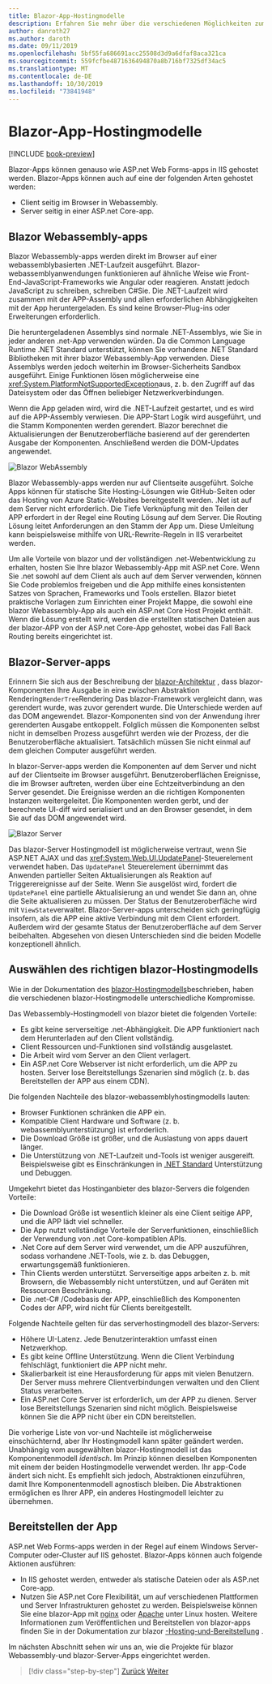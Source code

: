 ```yaml
---
title: Blazor-App-Hostingmodelle
description: Erfahren Sie mehr über die verschiedenen Möglichkeiten zum Hosten einer blazor-APP, einschließlich des Browsers in Webassembly oder auf dem Server.
author: danroth27
ms.author: daroth
ms.date: 09/11/2019
ms.openlocfilehash: 5bf55fa686691acc25508d3d9a6dfaf8aca321ca
ms.sourcegitcommit: 559fcfbe4871636494870a8b716bf7325df34ac5
ms.translationtype: MT
ms.contentlocale: de-DE
ms.lasthandoff: 10/30/2019
ms.locfileid: "73841948"
---
```

# <a name="blazor-app-hosting-models"></a>Blazor-App-Hostingmodelle

[!INCLUDE [book-preview](../../../includes/book-preview.md)]

Blazor-Apps können genauso wie ASP.net Web Forms-apps in IIS gehostet werden. Blazor-Apps können auch auf eine der folgenden Arten gehostet werden:

- Client seitig im Browser in Webassembly.
- Server seitig in einer ASP.net Core-app.

## <a name="blazor-webassembly-apps"></a>Blazor Webassembly-apps

Blazor Webassembly-apps werden direkt im Browser auf einer webassemblybasierten .NET-Laufzeit ausgeführt. Blazor-webassemblyanwendungen funktionieren auf ähnliche Weise wie Front-End-JavaScript-Frameworks wie Angular oder reagieren. Anstatt jedoch JavaScript zu schreiben, schreiben C#Sie. Die .NET-Laufzeit wird zusammen mit der APP-Assembly und allen erforderlichen Abhängigkeiten mit der App heruntergeladen. Es sind keine Browser-Plug-ins oder Erweiterungen erforderlich.

Die heruntergeladenen Assemblys sind normale .NET-Assemblys, wie Sie in jeder anderen .net-App verwenden würden. Da die Common Language Runtime .NET Standard unterstützt, können Sie vorhandene .NET Standard Bibliotheken mit ihrer blazor Webassembly-App verwenden. Diese Assemblys werden jedoch weiterhin im Browser-Sicherheits Sandbox ausgeführt. Einige Funktionen lösen möglicherweise eine <xref:System.PlatformNotSupportedException>aus, z. b. den Zugriff auf das Dateisystem oder das Öffnen beliebiger Netzwerkverbindungen.

Wenn die App geladen wird, wird die .NET-Laufzeit gestartet, und es wird auf die APP-Assembly verwiesen. Die APP-Start Logik wird ausgeführt, und die Stamm Komponenten werden gerendert. Blazor berechnet die Aktualisierungen der Benutzeroberfläche basierend auf der gerenderten Ausgabe der Komponenten. Anschließend werden die DOM-Updates angewendet.

![Blazor WebAssembly](media/hosting-models/blazor-webassembly.png)

Blazor Webassembly-apps werden nur auf Clientseite ausgeführt. Solche Apps können für statische Site Hosting-Lösungen wie GitHub-Seiten oder das Hosting von Azure Static-Websites bereitgestellt werden. .Net ist auf dem Server nicht erforderlich. Die Tiefe Verknüpfung mit den Teilen der APP erfordert in der Regel eine Routing Lösung auf dem Server. Die Routing Lösung leitet Anforderungen an den Stamm der App um. Diese Umleitung kann beispielsweise mithilfe von URL-Rewrite-Regeln in IIS verarbeitet werden.

Um alle Vorteile von blazor und der vollständigen .net-Webentwicklung zu erhalten, hosten Sie Ihre blazor Webassembly-App mit ASP.net Core. Wenn Sie .net sowohl auf dem Client als auch auf dem Server verwenden, können Sie Code problemlos freigeben und die App mithilfe eines konsistenten Satzes von Sprachen, Frameworks und Tools erstellen. Blazor bietet praktische Vorlagen zum Einrichten einer Projekt Mappe, die sowohl eine blazor Webassembly-App als auch ein ASP.net Core Host Projekt enthält. Wenn die Lösung erstellt wird, werden die erstellten statischen Dateien aus der blazor-APP von der ASP.net Core-App gehostet, wobei das Fall Back Routing bereits eingerichtet ist.

## <a name="blazor-server-apps"></a>Blazor-Server-apps

Erinnern Sie sich aus der Beschreibung der [blazor-Architektur](architecture-comparison.md#blazor) , dass blazor-Komponenten Ihre Ausgabe in eine zwischen Abstraktion Rendering`RenderTree`Rendering Das blazor-Framework vergleicht dann, was gerendert wurde, was zuvor gerendert wurde. Die Unterschiede werden auf das DOM angewendet. Blazor-Komponenten sind von der Anwendung ihrer gerenderten Ausgabe entkoppelt. Folglich müssen die Komponenten selbst nicht in demselben Prozess ausgeführt werden wie der Prozess, der die Benutzeroberfläche aktualisiert. Tatsächlich müssen Sie nicht einmal auf dem gleichen Computer ausgeführt werden.

In blazor-Server-apps werden die Komponenten auf dem Server und nicht auf der Clientseite im Browser ausgeführt. Benutzeroberflächen Ereignisse, die im Browser auftreten, werden über eine Echtzeitverbindung an den Server gesendet. Die Ereignisse werden an die richtigen Komponenten Instanzen weitergeleitet. Die Komponenten werden gerbt, und der berechnete UI-diff wird serialisiert und an den Browser gesendet, in dem Sie auf das DOM angewendet wird.

![Blazor Server](media/hosting-models/blazor-server.png)

Das blazor-Server Hostingmodell ist möglicherweise vertraut, wenn Sie ASP.NET AJAX und das <xref:System.Web.UI.UpdatePanel>-Steuerelement verwendet haben. Das `UpdatePanel` Steuerelement übernimmt das Anwenden partieller Seiten Aktualisierungen als Reaktion auf Triggerereignisse auf der Seite. Wenn Sie ausgelöst wird, fordert die `UpdatePanel` eine partielle Aktualisierung an und wendet Sie dann an, ohne die Seite aktualisieren zu müssen. Der Status der Benutzeroberfläche wird mit `ViewState`verwaltet. Blazor-Server-apps unterscheiden sich geringfügig insofern, als die APP eine aktive Verbindung mit dem Client erfordert. Außerdem wird der gesamte Status der Benutzeroberfläche auf dem Server beibehalten. Abgesehen von diesen Unterschieden sind die beiden Modelle konzeptionell ähnlich.

## <a name="how-to-choose-the-right-blazor-hosting-model"></a>Auswählen des richtigen blazor-Hostingmodells

Wie in der Dokumentation des [blazor-Hostingmodells](https://docs.microsoft.com/aspnet/core/blazor/hosting-models#server-side)beschrieben, haben die verschiedenen blazor-Hostingmodelle unterschiedliche Kompromisse.

Das Webassembly-Hostingmodell von blazor bietet die folgenden Vorteile:

- Es gibt keine serverseitige .net-Abhängigkeit. Die APP funktioniert nach dem Herunterladen auf den Client vollständig.
- Client Ressourcen und-Funktionen sind vollständig ausgelastet.
- Die Arbeit wird vom Server an den Client verlagert.
- Ein ASP.net Core Webserver ist nicht erforderlich, um die APP zu hosten. Server lose Bereitstellungs Szenarien sind möglich (z. b. das Bereitstellen der APP aus einem CDN).

Die folgenden Nachteile des blazor-webassemblyhostingmodells lauten:

- Browser Funktionen schränken die APP ein.
- Kompatible Client Hardware und Software (z. b. webassemblyunterstützung) ist erforderlich.
- Die Download Größe ist größer, und die Auslastung von apps dauert länger.
- Die Unterstützung von .NET-Laufzeit und-Tools ist weniger ausgereift. Beispielsweise gibt es Einschränkungen in [.NET Standard](../../standard/net-standard.md) Unterstützung und Debuggen.

Umgekehrt bietet das Hostinganbieter des blazor-Servers die folgenden Vorteile:

- Die Download Größe ist wesentlich kleiner als eine Client seitige APP, und die APP lädt viel schneller.
- Die App nutzt vollständige Vorteile der Serverfunktionen, einschließlich der Verwendung von .net Core-kompatiblen APIs.
- .Net Core auf dem Server wird verwendet, um die APP auszuführen, sodass vorhandene .NET-Tools, wie z. b. das Debuggen, erwartungsgemäß funktionieren.
- Thin Clients werden unterstützt. Serverseitige apps arbeiten z. b. mit Browsern, die Webassembly nicht unterstützen, und auf Geräten mit Ressourcen Beschränkung.
- Die .net-C# /Codebasis der APP, einschließlich des Komponenten Codes der APP, wird nicht für Clients bereitgestellt.

Folgende Nachteile gelten für das serverhostingmodell des blazor-Servers:

- Höhere UI-Latenz. Jede Benutzerinteraktion umfasst einen Netzwerkhop.
- Es gibt keine Offline Unterstützung. Wenn die Client Verbindung fehlschlägt, funktioniert die APP nicht mehr.
- Skalierbarkeit ist eine Herausforderung für apps mit vielen Benutzern. Der Server muss mehrere Clientverbindungen verwalten und den Client Status verarbeiten.
- Ein ASP.net Core Server ist erforderlich, um der APP zu dienen. Server lose Bereitstellungs Szenarien sind nicht möglich. Beispielsweise können Sie die APP nicht über ein CDN bereitstellen.

Die vorherige Liste von vor-und Nachteile ist möglicherweise einschüchternd, aber Ihr Hostingmodell kann später geändert werden. Unabhängig vom ausgewählten blazor-Hostingmodell ist das Komponentenmodell *identisch*. Im Prinzip können dieselben Komponenten mit einem der beiden Hostingmodelle verwendet werden. Ihr app-Code ändert sich nicht. Es empfiehlt sich jedoch, Abstraktionen einzuführen, damit Ihre Komponentenmodell agnostisch bleiben. Die Abstraktionen ermöglichen es Ihrer APP, ein anderes Hostingmodell leichter zu übernehmen.

## <a name="deploy-your-app"></a>Bereitstellen der App

ASP.net Web Forms-apps werden in der Regel auf einem Windows Server-Computer oder-Cluster auf IIS gehostet. Blazor-Apps können auch folgende Aktionen ausführen:

- In IIS gehostet werden, entweder als statische Dateien oder als ASP.net Core-app.
- Nutzen Sie ASP.net Core Flexibilität, um auf verschiedenen Plattformen und Server Infrastrukturen gehostet zu werden. Beispielsweise können Sie eine blazor-App mit [nginx](/aspnet/core/host-and-deploy/linux-nginx) oder [Apache](/aspnet/core/host-and-deploy/linux-apache) unter Linux hosten. Weitere Informationen zum Veröffentlichen und Bereitstellen von blazor-apps finden Sie in der Dokumentation zur blazor [-Hosting-und-Bereitstellung](/aspnet/core/host-and-deploy/blazor/) .

Im nächsten Abschnitt sehen wir uns an, wie die Projekte für blazor Webassembly-und blazor-Server-Apps eingerichtet werden.

>[!div class="step-by-step"]
>[Zurück](architecture-comparison.md)
>[Weiter](project-structure.md)
